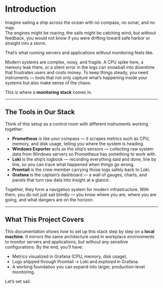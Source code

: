 # Introduction

Imagine sailing a ship across the ocean with no compass, no sonar, and no map.  
The engines might be roaring, the sails might be catching wind, but without feedback, you would not know if you were drifting toward safe harbor or straight into a storm.

That’s what running servers and applications without monitoring feels like.

Modern systems are complex, noisy, and fragile. A CPU spike here, a memory leak there, or a silent error in the logs can snowball into downtime that frustrates users and costs money. To keep things steady, you need instruments — tools that not only capture what’s happening inside your systems but also make sense of the chaos.

This is where a **monitoring stack** comes in.

---

## The Tools in Our Stack

Think of this setup as a control room with different instruments working together:

- **Prometheus** is like your compass — it scrapes metrics such as CPU, memory, and disk usage, telling you where the system is heading.  
- **Windows Exporter** acts as the ship’s sensors — collecting raw system data from Windows servers so Prometheus has something to work with.  
- **Loki** is the ship’s logbook — recording everything said and done, line by line, so you can trace what happened when things go wrong.  
- **Promtail** is the crew member carrying those logs safely back to Loki.  
- **Grafana** is the captain’s dashboard — a wall of gauges, charts, and panels that turn raw data into insight at a glance.

Together, they form a navigation system for modern infrastructure. With them, you do not just sail blindly — you know where you are, where you are going, and what dangers are on the horizon.

---

## What This Project Covers

This documentation shows how to set up this stack step by step on a **local machine**. It mirrors the same architecture used in workplace environments to monitor servers and applications, but without any sensitive configurations. By the end, you’ll have:

- Metrics visualized in Grafana (CPU, memory, disk usage).  
- Logs shipped through Promtail → Loki and explored in Grafana.  
- A working foundation you can expand into larger, production-level monitoring.

Let’s set sail.
